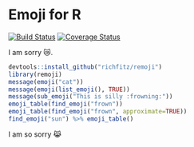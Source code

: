 # Emoji for R

[![Build Status](https://travis-ci.org/richfitz/remoji.png?branch=master)](https://travis-ci.org/richfitz/remoji)
[![Coverage Status](https://coveralls.io/repos/richfitz/remoji/badge.svg?branch=master)](https://coveralls.io/r/richfitz/remoji?branch=master)

I am sorry :crying_cat_face:.

```r
devtools::install_github("richfitz/remoji")
library(remoji)
message(emoji("cat"))
message(emoji(list_emoji(), TRUE))
message(sub_emoji("This is silly :frowning:"))
emoji_table(find_emoji("frown"))
emoji_table(find_emoji("frown", approximate=TRUE))
find_emoji("sun") %>% emoji_table()
```

I am so sorry :joy_cat:
